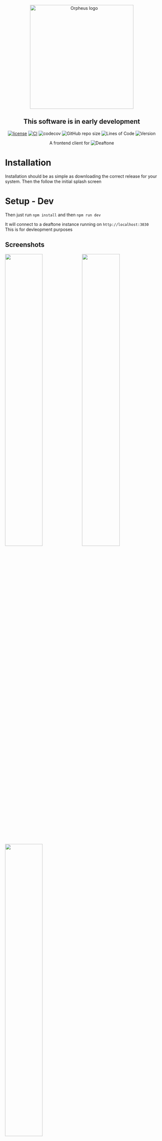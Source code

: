 <p align="center">
  <img src="https://user-images.githubusercontent.com/13013625/212403139-445ad0b3-0366-4aa2-8615-650d63d4d7e6.png" alt="Orpheus logo" title="Orpheus" align="center" height="340" width="340" />
</p>

<div align="center">

## This software is in early development

[![license](https://img.shields.io/github/license/Ortygia/Deaftone)](https://github.com/Ortygia/Deaftone/blob/master/LICENSE)
[![CI](https://github.com/Ortygia/Orpheus/actions/workflows/main.yml/badge.svg)](https://github.com/Ortygia/Deaftone/actions/workflows/build.yml)
![codecov](https://codecov.io/gh/Ortygia/Orpheus/branch/main/graph/badge.svg?token=NWS6Q3W4FP)
![GitHub repo size](https://img.shields.io/github/repo-size/Ortygia/Orpheus)
![Lines of Code](https://aschey.tech/tokei/github/Ortygia/Orpheus)
![Version](https://img.shields.io/github/v/release/Ortygia/Orpheus)

A frontend client for ![Deaftone](https://github.com/Ortygia/Deaftone)
</div>

# Installation
Installation should be as simple as downloading the correct release for your system. Then the follow the initial splash screen

# Setup - Dev

Then just run ``npm install`` and then ``npm run dev``

It will connect to a deaftone instance running on ``http://localhost:3030`` This is for devleopment purposes


## Screenshots

<a href="https://raw.githubusercontent.com/Ortygia/Orpheus/master/.github/screenshots/OPS_DEV_1.png" width="49.5%"/><img src="https://raw.githubusercontent.com/Ortygia/Orpheus/master/.github/screenshots/OPS_DEV_1.png" width="49.5%"/></a>
<a href="https://raw.githubusercontent.com/Ortygia/Orpheus/master/.github/screenshots/OPS_DEV_2.png" width="49.5%"/><img src="https://raw.githubusercontent.com/Ortygia/Orpheus/master/.github/screenshots/OPS_DEV_2.png" width="49.5%"/></a>
<a href="https://raw.githubusercontent.com/Ortygia/Orpheus/master/.github/screenshots/OPS_DEV_3.png" width="49.5%"/><img src="https://raw.githubusercontent.com/Ortygia/Orpheus/master/.github/screenshots/OPS_DEV_3.png" width="49.5%"/></a>


## Video Preview
https://user-images.githubusercontent.com/13013625/211534269-150d8d06-784a-4890-9a9f-7ebe9cd96597.mp4




